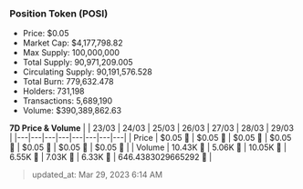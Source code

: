 
  ### Position Token (POSI)
  - Price: $0.05
  - Market Cap: $4,177,798.82
  - Max Supply: 100,000,000
  - Total Supply: 90,971,209.005
  - Circulating Supply: 90,191,576.528
  - Total Burn: 779,632.478
  - Holders: 731,198
  - Transactions: 5,689,190
  - Volume: $390,389,862.63

  **7D Price & Volume**
  | | 23&#x2F;03 | 24&#x2F;03 | 25&#x2F;03 | 26&#x2F;03 | 27&#x2F;03 | 28&#x2F;03 | 29&#x2F;03 |
  |---|---|---|---|---|---|---|---|
  | Price | $0.05 🔻 | $0.05 🔻 | $0.05 🚀 | $0.05 🔻 | $0.05 🔻 | $0.05 🔻 | $0.05 🚀 |
  | Volume | 10.43K 🔻 | 5.06K 🔻 | 10.05K 🚀 | 6.55K 🔻 | 7.03K 🚀 | 6.33K 🔻 | 646.4383029665292 🔻 |

  > updated_at: Mar 29, 2023 6:14 AM
